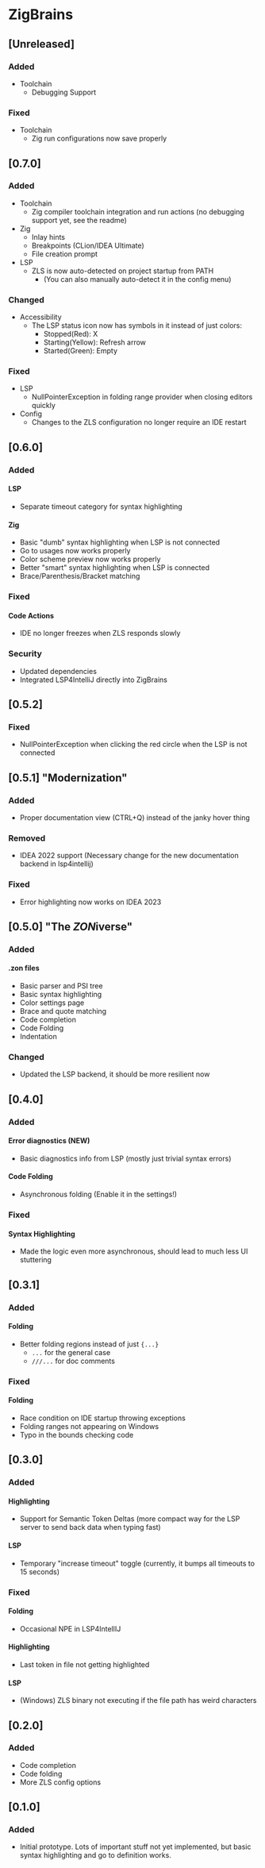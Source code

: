 <!--
Changelog structure reference:
<<
## [Version]

### Type

#### Category
>>
"Type" is one of [Added, Changed, Deprecated, Removed, Fixed, Security]
"Category" should be something that can be quickly recognized by readers ("Highlighting", "Code Completion", "Folding", etc.)

"Type" ALWAYS follows the order in the list above
"Category" ALWAYS alphabetically sorted
-->

# ZigBrains

## [Unreleased]

### Added

- Toolchain
  - Debugging Support

### Fixed

- Toolchain
  - Zig run configurations now save properly

## [0.7.0]

### Added

- Toolchain
  - Zig compiler toolchain integration and run actions (no debugging support yet, see the readme)
- Zig
  - Inlay hints
  - Breakpoints (CLion/IDEA Ultimate)
  - File creation prompt
- LSP
  - ZLS is now auto-detected on project startup from PATH
    - (You can also manually auto-detect it in the config menu)

### Changed

- Accessibility
  - The LSP status icon now has symbols in it instead of just colors:
    - Stopped(Red): X
    - Starting(Yellow): Refresh arrow
    - Started(Green): Empty

### Fixed

- LSP
  - NullPointerException in folding range provider when closing editors quickly
- Config
  - Changes to the ZLS configuration no longer require an IDE restart

## [0.6.0]

### Added

#### LSP
- Separate timeout category for syntax highlighting

#### Zig
- Basic "dumb" syntax highlighting when LSP is not connected
- Go to usages now works properly
- Color scheme preview now works properly
- Better "smart" syntax highlighting when LSP is connected
- Brace/Parenthesis/Bracket matching

### Fixed

#### Code Actions
- IDE no longer freezes when ZLS responds slowly


### Security

- Updated dependencies
- Integrated LSP4IntelliJ directly into ZigBrains

## [0.5.2]

### Fixed
- NullPointerException when clicking the red circle when the LSP is not connected

## [0.5.1] "Modernization"

### Added
- Proper documentation view (CTRL+Q) instead of the janky hover thing

### Removed
- IDEA 2022 support (Necessary change for the new documentation backend in lsp4intellij)

### Fixed
- Error highlighting now works on IDEA 2023

## [0.5.0] "The *ZON*iverse"

### Added

#### .zon files
- Basic parser and PSI tree
- Basic syntax highlighting
- Color settings page
- Brace and quote matching
- Code completion
- Code Folding
- Indentation

### Changed
- Updated the LSP backend, it should be more resilient now

## [0.4.0]

### Added

#### Error diagnostics (NEW)
- Basic diagnostics info from LSP (mostly just trivial syntax errors)

#### Code Folding
- Asynchronous folding (Enable it in the settings!)

### Fixed

#### Syntax Highlighting
- Made the logic even more asynchronous, should lead to much less UI stuttering

## [0.3.1]

### Added

#### Folding
- Better folding regions instead of just `{...}`
  - `...` for the general case
  - `///...` for doc comments

### Fixed

#### Folding
- Race condition on IDE startup throwing exceptions
- Folding ranges not appearing on Windows
- Typo in the bounds checking code

## [0.3.0]

### Added

#### Highlighting
- Support for Semantic Token Deltas (more compact way for the LSP server to send back data when typing fast)

#### LSP
- Temporary "increase timeout" toggle (currently, it bumps all timeouts to 15 seconds)

### Fixed

#### Folding
- Occasional NPE in LSP4IntellIJ

#### Highlighting
- Last token in file not getting highlighted

#### LSP
- (Windows) ZLS binary not executing if the file path has weird characters

## [0.2.0]

### Added
- Code completion
- Code folding
- More ZLS config options

## [0.1.0]

### Added
- Initial prototype. Lots of important stuff not yet implemented, but basic syntax highlighting and go to definition works.